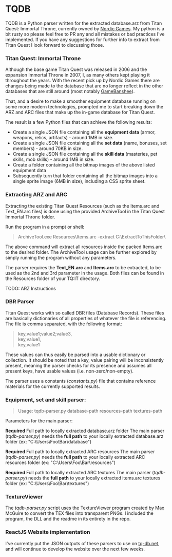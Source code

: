 # TQDB
TQDB is a Python parser written for the extracted database.arz from Titan Quest: Immortal Throne, currently owned by [Nordic Games][ng].
My python is a bit rusty so please feel free to PR any and all mistakes or bad practices I've implemented. If you have any suggestions 
for further info to extract from Titan Quest I look forward to discussing those. 

### Titan Quest: Immortal Throne
Although the base game Titan Quest was released in 2006 and the expansion Immortal Throne in 2007, I, as many others kept playing it throughout
the years. With the recent pick up by Nordic Games there are changes being made to the database that are no longer reflect in the other databases 
that are still around (most notably [GameBanshee][gb]).

That, and a desire to make a smoother equipment database running on some more modern technologies, prompted me to start breaking down the ARZ and ARC 
files that make up the in-game database for Titan Quest.

The result is a few Python files that can achieve the following results:
  - Create a single JSON file containing all the **equipment data** (armor, weapons, relics, artifacts) - around 1MB in size.
  - Create a single JSON file containing all the **set data** (name, bonuses, set members) - around 70KB in size.
  - Create a single JSON file containing all the **skill data** (masteries, pet skills, mob skills) - around 1MB in size.
  - Create a folder containing all the bitmap images of the above listed equipment data
  - Subsequently turn that folder containing all the bitmap images into a single sprite image (6MB in size), including a CSS sprite sheet.
  
### Extracting ARZ and ARC
Extracting the existing Titan Quest Resources (such as the Items.arc and Text_EN.arc files) is done using the provided ArchiveTool in the Titan Quest 
Immortal Throne folder. 

Run the program in a prompt or shell:

> ArchiveTool.exe Resources\Items.arc -extract C:\ExtractToThisFolder\

The above command will extract all resources inside the packed Items.arc to the desired folder. 
The ArchiveTool usage can be further explored by simply running the program without any parameters.

The parser requires the **Text_EN.arc** and **Items.arc** to be extracted, to be used as the 2nd and 3rd parameter in the usage.
Both files can be found in the Resources folder of your TQ:IT directory.

TODO: ARZ Instructions
  
### DBR Parser
Titan Quest works with so called DBR files (Database Records). These files are basically dictionaries of all properties of whatever the file
is referencing. The file is comma separated, with the following format:

> key,value1;value2;value3,  
> key,value1,  
> key,value1

These values can thus easily be parsed into a usable dictionary or collection. It should be noted that a key, value pairing will be inconsistently present, 
meaning the parser checks for its presence and assumes all present keys, have usable values (i.e. non-zero/non-empty). 

The parser uses a constants (*constants.py*) file that contains reference materials for the currently supported results.

### Equipment, set and skill parser:
> Usage: tqdb-parser.py database-path resources-path textures-path

Parameters for the main parser:

**Required** Full path to locally extracted database.arz folder
The main parser (*tqdb-parser.py*) needs the **full path** to your locally extracted database.arz folder (ex: "C:\Users\Foo\Bar\database")

**Required** Full path to locally extracted ARC resources
The main parser (*tqdb-parser.py*) needs the **full path** to your locally extracted ARC resources folder (ex: "C:\Users\Foo\Bar\resources")

**Required** Full path to locally extracted ARC textures
The main parser (*tqdb-parser.py*) needs the **full path** to your locally extracted items.arc textures folder (ex: "C:\Users\Foo\Bar\textures")

### TextureViewer
The *tqdb-parser.py* script uses the TextureViewer program created by Max McGuire to convert the TEX files into transparent PNGs. I included the program, the DLL and the readme in its entirety in the repo.

### ReactJS Website implementation
I've currently put the JSON outputs of these parsers to use on [tq-db.net][tqdb], and will continue to develop the website over the next few weeks.

[ng]: <http://www.nordicgames.at/index.php/product/titan_quest_gold_edition>
[gb]: <http://www.gamebanshee.com/titanquest/>
[tqdb]: <http://www.tq-db.net>
